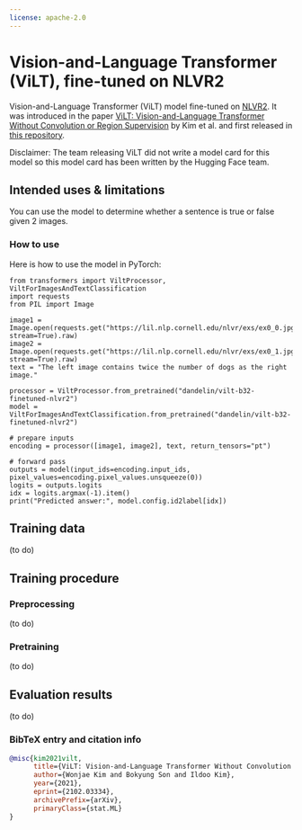 ```yaml
---
license: apache-2.0
---
```


# Vision-and-Language Transformer (ViLT), fine-tuned on NLVR2

Vision-and-Language Transformer (ViLT) model fine-tuned on [NLVR2](https://lil.nlp.cornell.edu/nlvr/). It was introduced in the paper [ViLT: Vision-and-Language Transformer
Without Convolution or Region Supervision](https://arxiv.org/abs/2102.03334) by Kim et al. and first released in [this repository](https://github.com/dandelin/ViLT). 

Disclaimer: The team releasing ViLT did not write a model card for this model so this model card has been written by the Hugging Face team.

## Intended uses & limitations

You can use the model to determine whether a sentence is true or false given 2 images.

### How to use

Here is how to use the model in PyTorch:

```
from transformers import ViltProcessor, ViltForImagesAndTextClassification
import requests
from PIL import Image

image1 = Image.open(requests.get("https://lil.nlp.cornell.edu/nlvr/exs/ex0_0.jpg", stream=True).raw)
image2 = Image.open(requests.get("https://lil.nlp.cornell.edu/nlvr/exs/ex0_1.jpg", stream=True).raw)
text = "The left image contains twice the number of dogs as the right image."

processor = ViltProcessor.from_pretrained("dandelin/vilt-b32-finetuned-nlvr2")
model = ViltForImagesAndTextClassification.from_pretrained("dandelin/vilt-b32-finetuned-nlvr2")

# prepare inputs
encoding = processor([image1, image2], text, return_tensors="pt")

# forward pass
outputs = model(input_ids=encoding.input_ids, pixel_values=encoding.pixel_values.unsqueeze(0))
logits = outputs.logits
idx = logits.argmax(-1).item()
print("Predicted answer:", model.config.id2label[idx])
```

## Training data

(to do)

## Training procedure

### Preprocessing

(to do)

### Pretraining

(to do)

## Evaluation results

(to do)

### BibTeX entry and citation info

```bibtex
@misc{kim2021vilt,
      title={ViLT: Vision-and-Language Transformer Without Convolution or Region Supervision}, 
      author={Wonjae Kim and Bokyung Son and Ildoo Kim},
      year={2021},
      eprint={2102.03334},
      archivePrefix={arXiv},
      primaryClass={stat.ML}
}
```